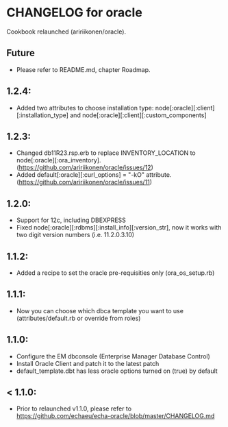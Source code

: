 # CHANGELOG for oracle

Cookbook relaunched (aririikonen/oracle).

## Future

* Please refer to README.md, chapter Roadmap.

## 1.2.4:

* Added two attributes to choose installation type: node[:oracle][:client][:installation_type] and node[:oracle][:client][:custom_components]

## 1.2.3:

* Changed db11R23.rsp.erb to replace INVENTORY_LOCATION to node[:oracle][:ora_inventory]. (https://github.com/aririikonen/oracle/issues/12)
* Added default[:oracle][:curl_options] = "-kO" attribute. (https://github.com/aririikonen/oracle/issues/11)

## 1.2.0:

* Support for 12c, including DBEXPRESS
* Fixed node[:oracle][:rdbms][:install_info][:version_str], now it works with two digit version numbers (i.e. 11.2.0.3.10)

## 1.1.2:

* Added a recipe to set the oracle pre-requisities only (ora_os_setup.rb)

## 1.1.1:

* Now you can choose which dbca template you want to use (attributes/default.rb or override from roles)

## 1.1.0:

* Configure the EM dbconsole (Enterprise Manager Database Control)
* Install Oracle Client and patch it to the latest patch
* default_template.dbt has less oracle options turned on (true) by default

## < 1.1.0:

* Prior to relaunched v1.1.0, please refer to https://github.com/echaeu/echa-oracle/blob/master/CHANGELOG.md
